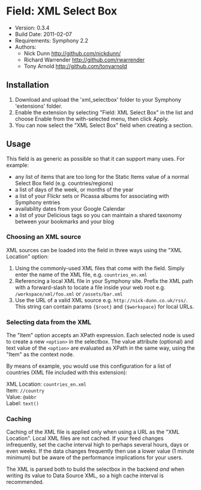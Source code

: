 # Field: XML Select Box

* Version: 0.3.4
* Build Date: 2011-02-07
* Requirements: Symphony 2.2
* Authors:
	- Nick Dunn <http://github.com/nickdunn/>
	- Richard Warrender <http://github.com/rwarrender>
	- Tony Arnold <http://github.com/tonyarnold>

## Installation

1. Download and upload the 'xml_selectbox' folder to your Symphony 'extensions' folder.
2. Enable the extension by selecting "Field: XML Select Box" in the list and choose Enable from the with-selected menu, then click Apply.
3. You can now select the "XML Select Box" field when creating a section.

## Usage

This field is as generic as possible so that it can support many uses. For example:

* any list of items that are too long for the Static Items value of a normal Select Box field (e.g. countries/regions)
* a list of days of the week, or months of the year
* a list of your Flickr sets or Picassa albums for associating with Symphony entries
* availability dates from your Google Calendar
* a list of your Delicious tags so you can maintain a shared taxonomy between your bookmarks and your blog

### Choosing an XML source

XML sources can be loaded into the field in three ways using the "XML Location" option:

1. Using the commonly-used XML files that come with the field. Simply enter the name of the XML file, e.g. `countries_en.xml`
2. Referencing a local XML file in your Symphony site. Prefix the XML path with a forward-slash to locate a file inside your web root e.g. `/workspace/xml/foo.xml` or `/assets/bar.xml`
3. Use the URL of a valid XML source e.g. `http://nick-dunn.co.uk/rss/`. This string can contain params `{$root}` and `{$workspace}` for local URLs.

### Selecting data from the XML

The "Item" option accepts an XPath expression. Each selected node is used to create a new `<option>` in the selectbox. The value attribute (optional) and text value of the `<option>` are evaluated as XPath in the same way, using the "Item" as the context node.

By means of example, you would use this configuration for a list of countries (XML file included with this extension):

XML Location: `countries_en.xml`  
Item: `//country`  
Value: `@abbr`  
Label: `text()`

### Caching

Caching of the XML file is applied only when using a URL as the "XML Location". Local XML files are not cached. If your feed changes infrequently, set the cache interval high to perhaps several hours, days or even weeks. If the data changes frequently then use a lower value (1 minute minimum) but be aware of the performance implications for your users.

The XML is parsed both to build the selectbox in the backend *and* when writing its value to Data Source XML, so a high cache interval is recommended.